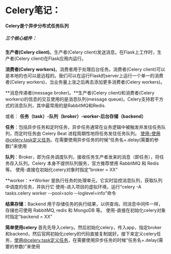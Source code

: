 # Celery笔记：

#### **Celery是个异步分布式任务队列**

##### 三个核心组件：

**生产者(Celery client)**。生产者(Celery client)发送消息。在Flask上工作时，生产者(Celery client)在Flask应用内运行。

**消费者(Celery workers)**。消费者用于处理后台任务。消费者(Celery client)可以是本地的也可以是远程的。我们可以在运行Flask的server上运行一个单一的消费者(Celery workers)，当业务量上涨之后再去添加更多消费者(Celery workers)。

**消息传递者(message broker)。**生产者(Celery client)和消费者(Celery workers)的信息的交互使用的是消息队列(message queue)。Celery支持若干方式的消息队列，其中最常用的是RabbitMQ和Redis.

或者：
**任务（task）-队列（broker）-worker-后台存储（backend）**

**任务**：包括异步任务和定时任务，异步任务通常在业务逻辑中被触发并发往任务队列，而定时任务由 Celery Beat 进程周期性地将任务发往任务队列。
使用-使用@celery.task定义任务。在需要使用异步任务的时候“任务名+.delay(需要的参数)”来使用

**队列**：Broker，即为任务调度队列，接收任务生产者发来的消息（即任务），将任务存入队列。Celery 本身不提供队列服务，官方推荐使用 RabbitMQ 和 Redis 等。
使用-直接在初始化celery对象时指定“broker  = XX”

**worker：**Worker 是执行任务的处理单元，它实时监控消息队列，获取队列中调度的任务，并执行它
使用-进入项目的虚拟环境，运行“celery -A tasks.celery worker --pool=solo --loglevel=info”命令

**结果存储**：Backend 用于存储任务的执行结果，以供查询。同消息中间件一样，存储也可使用 RabbitMQ, redis 和 MongoDB 等。
使用-直接在初始化celery对象时指定“backend  = XX”

**简单使用celery**
首先先导入celery。然后初始化celery，传入app，指定broker和backend，然后官网初始化celery的代码直接复制就好。接下来定义celery任务，使用@celery.task定义任务，在需要使用异步任务的时候“任务名+.delay(需要的参数)”来使用